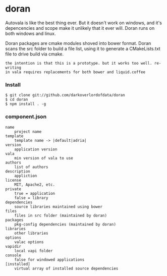 # doran

Autovala is like the best thing ever. But it doesn't work on windows, and it's depencencies and scope make it unlikely that it ever will. Doran runs on both windows
and linux.

Doran packages are cmake modules shoved into bower format. Doran scans the src folder to build a file list, using it to generate a CMakeLists.txt file to drive build via cmake.

    the intention is that this is a prototype. but it works too well. re-writing
    in vala requires replacements for both bower and liquid.coffee


### Install
    $ git clone git://github.com/darkoverlordofdata/doran
    $ cd doran
    $ npm install . -g

### component.json
    name
        project name
    template
        template name -> |default|adria|
    version
        application version
    vala
        min version of vala to use
    authors
        list of authors
    description
        appliction
    license
        MIT, Apache2, etc.
    private
        true = application
        false = library
    dependencies
        source libraries maintained using bower
    files
        files in src folder (maintained by doran)
    packages
        pkg-config dependencies (maintained by doran)
    libraries
        other libraries
    options
        valac options
    vapidir
        local vapi folder
    console
        false for windowed applications
    [installed]
        virtual array of installed source dependencies

